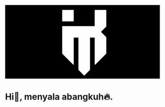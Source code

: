 <img src="https://raw.githubusercontent.com/inifitrah/inifitrah/master/20240305_143045.jpg"/>
<h1>Hi👋, menyala abangkuh🔥.</h1>
